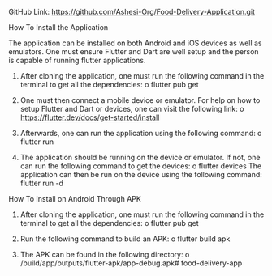 GitHub Link: https://github.com/Ashesi-Org/Food-Delivery-Application.git

How To Install the Application

The application can be installed on both Android and iOS devices as well as emulators. One must ensure Flutter and Dart are well setup and the person is capable of running flutter applications.

1. After cloning the application, one must run the following command in the terminal to get all the dependencies:
o flutter pub get

2. One must then connect a mobile device or emulator. For help on how to setup Flutter and Dart or devices, one can visit the following link:
o https://flutter.dev/docs/get-started/install

3. Afterwards, one can run the application using the following command:
o flutter run

4. The application should be running on the device or emulator. If not, one can run the following command to get the devices:
o flutter devices The application can then be run on the device using the following command: flutter run -d

How To Install on Android Through APK

1. After cloning the application, one must run the following command in the terminal to get all the dependencies:
o flutter pub get

2. Run the following command to build an APK:
o flutter build apk

3. The APK can be found in the following directory:
o /build/app/outputs/flutter-apk/app-debug.apk# food-delivery-app

